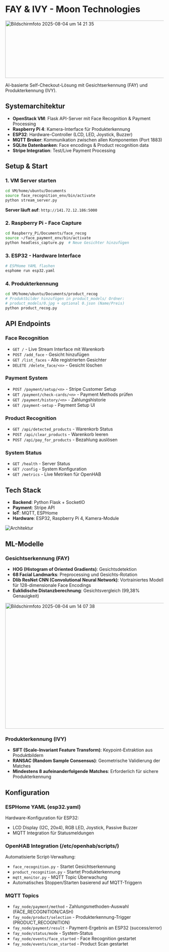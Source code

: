 # FAY & IVY - Moon Technologies
<img width="1330" height="183" alt="Bildschirmfoto 2025-08-04 um 14 21 35" src="https://github.com/user-attachments/assets/0e99df38-a74c-4004-b281-4844f0427d05" />


AI-basierte Self-Checkout-Lösung mit Gesichtserkennung (FAY) und Produkterkennung (IVY).

## Systemarchitektur

- **OpenStack VM**: Flask API-Server mit Face Recognition & Payment Processing
- **Raspberry Pi 4**: Kamera-Interface für Produkterkennung  
- **ESP32**: Hardware-Controller (LCD, LED, Joystick, Buzzer)
- **MQTT Broker**: Kommunikation zwischen allen Komponenten (Port 1883)
- **SQLite Datenbanken**: Face encodings & Product recognition data
- **Stripe Integration**: Test/Live Payment Processing

## Setup & Start

### 1. VM Server starten
```bash
cd VM/home/ubuntu/Documents
source face_recognition_env/bin/activate
python stream_server.py
```
**Server läuft auf**: `http://141.72.12.186:5000`

### 2. Raspberry Pi - Face Capture
```bash
cd Raspberry_Pi/Documents/face_recog
source ~/face_payment_env/bin/activate
python headless_capture.py  # Neue Gesichter hinzufügen
```

### 3. ESP32 - Hardware Interface
```bash
# ESPHome YAML flashen
esphome run esp32.yaml
```

### 4. Produkterkennung
```bash
cd VM/home/ubuntu/Documents/product_recog
# Produktbilder hinzufügen in product_models/ Ordner:
# product_models/0.jpg + optional 0.json (Name/Preis)
python product_recog.py
```

## API Endpoints

### Face Recognition
- `GET /` - Live Stream Interface mit Warenkorb
- `POST /add_face` - Gesicht hinzufügen
- `GET /list_faces` - Alle registrierten Gesichter
- `DELETE /delete_face/<n>` - Gesicht löschen

### Payment System  
- `POST /payment/setup/<n>` - Stripe Customer Setup
- `GET /payment/check-cards/<n>` - Payment Methods prüfen
- `GET /payment/history/<n>` - Zahlungshistorie
- `GET /payment-setup` - Payment Setup UI

### Product Recognition
- `GET /api/detected_products` - Warenkorb Status
- `POST /api/clear_products` - Warenkorb leeren
- `POST /api/pay_for_products` - Bezahlung auslösen

### System Status
- `GET /health` - Server Status
- `GET /config` - System Konfiguration  
- `GET /metrics` - Live Metriken für OpenHAB

## Tech Stack


- **Backend**: Python Flask + SocketIO
- **Payment**: Stripe API
- **IoT**: MQTT, ESPHome
- **Hardware**: ESP32, Raspberry Pi 4, Kamera-Module

![Architektur](https://github.com/user-attachments/assets/973c0e2c-83ee-4754-bd4a-3f0f5e97157a)

## ML-Modelle

### Gesichtserkennung (FAY)
- **HOG (Histogram of Oriented Gradients)**: Gesichtsdetektion
- **68 Facial Landmarks**: Preprocessing und Gesichts-Rotation
- **Dlib ResNet CNN (Convolutional Neural Network)**: Vortrainiertes Modell für 128-dimensionale Face Encodings
- **Euklidische Distanzberechnung**: Gesichtsvergleich (99,38% Genauigkeit)

<img width="800" height="400" alt="Bildschirmfoto 2025-08-04 um 14 07 38" src="https://github.com/user-attachments/assets/789c2f20-9564-482c-8a29-07970103405d" />

### Produkterkennung (IVY)
- **SIFT (Scale-Invariant Feature Transform)**: Keypoint-Extraktion aus Produktbildern
- **RANSAC (Random Sample Consensus)**: Geometrische Validierung der Matches
- **Mindestens 8 aufeinanderfolgende Matches**: Erforderlich für sichere Produkterkennung


## Konfiguration

### ESPHome YAML (esp32.yaml)
Hardware-Konfiguration für ESP32:
- LCD Display (I2C, 20x4), RGB LED, Joystick, Passive Buzzer
- MQTT Integration für Statusmeldungen

### OpenHAB Integration (/etc/openhab/scripts/)
Automatisierte Script-Verwaltung:
- `face_recognition.py` - Startet Gesichtserkennung
- `product_recognition.py` - Startet Produkterkennung  
- `mqtt_monitor.py` - MQTT Topic Überwachung
- Automatisches Stoppen/Starten basierend auf MQTT-Triggern

### MQTT Topics
- `fay_node/payment/method` - Zahlungsmethoden-Auswahl (FACE_RECOGNITION/CASH)
- `fay_node/product/selection` - Produkterkennung-Trigger (PRODUCT_RECOGNITION)
- `fay_node/payment/result` - Payment-Ergebnis an ESP32 (success/error)
- `fay_node/status/mode` - System-Status
- `fay_node/events/face_started` - Face Recognition gestartet
- `fay_node/events/scan_started` - Product Scan gestartet
